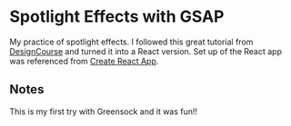 # Spotlight Effects with GSAP

My practice of spotlight effects. 
I followed this great tutorial from [DesignCourse](https://www.youtube.com/watch?v=y6z8MYjZ_J8) and turned it into a React version.
Set up of the React app was referenced from [Create React App](https://github.com/facebook/create-react-app).

## Notes

This is my first try with Greensock and it was fun!!
